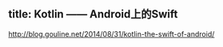 title: Kotlin —— Android上的Swift
---
http://blog.gouline.net/2014/08/31/kotlin-the-swift-of-android/
